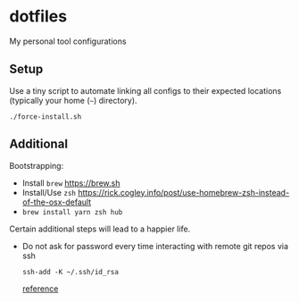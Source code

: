 # dotfiles

My personal tool configurations



## Setup

Use a tiny script to automate linking all configs to their expected locations
(typically your home (`~`) directory).

```
./force-install.sh
```

## Additional

Bootstrapping:

* Install `brew` https://brew.sh
* Install/Use `zsh` https://rick.cogley.info/post/use-homebrew-zsh-instead-of-the-osx-default
* `brew install yarn zsh hub`

Certain additional steps will lead to a happier life.

* Do not ask for password every time interacting with remote git repos via
ssh

  ```
  ssh-add -K ~/.ssh/id_rsa
  ```

  [reference](http://stackoverflow.com/questions/21095054/ssh-key-still-asking-for-password-and-passphrase)
